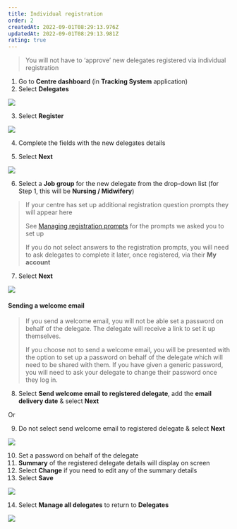 ```yaml
---
title: Individual registration
order: 2
createdAt: 2022-09-01T08:29:13.976Z
updatedAt: 2022-09-01T08:29:13.981Z
rating: true
---
```

> You will not have to ‘approve’ new delegates registered via individual registration

1. Go to **Centre dashboard** (in **Tracking System** application) 
2. Select **Delegates**

![](/img/registering-delegates-1.png)

3. Select **Register**

![](/img/registering-delegates-6.png)

4. Complete the fields with the new delegates details

5. Select **Next**

![](/img/registering-delegates-7.png)

6. Select a **Job group** for the new delegate from the drop-down list (for Step 1, this will be **Nursing / Midwifery**)

> If your centre has set up additional registration question prompts they will appear here 
>
> See [Managing registration prompts](/user-guide/centremanager/02-centre-management/managing-registration-prompts) for the prompts we asked you to set up
>
> If you do not select answers to the registration prompts, you will need to ask delegates to complete it later, once registered, via their **My account**

7. Select **Next**

![](/img/registering-delegates-8.png)

#### Sending a welcome email

> If you send a welcome email, you will not be able set a password on behalf of the delegate. The delegate will receive a link to set it up themselves.
>
> If you choose not to send a welcome email, you will be presented with the option to set up a password on behalf of the delegate which will need to be shared with them. If you have given a generic password, you will need to ask your delegate to change their password once they log in. 

8. Select **Send welcome email to registered delegate**, add the **email delivery date** & select **Next**

Or

9. Do not select send welcome email to registered delegate & select **Next**

![](/img/registering-delegates-9.png)

10. Set a password on behalf of the delegate
11. **Summary** of the registered delegate details will display on screen
12. Select **Change** if you need to edit any of the summary details 
13. Select **Save** 

![](/img/registering-delegates-10.png)

14. Select **Manage all delegates** to return to **Delegates** 

![](/img/registering-delegates-11.png)